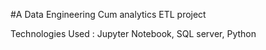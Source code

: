 #A Data Engineering Cum analytics ETL project

Technologies Used : Jupyter Notebook, SQL server, Python
